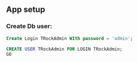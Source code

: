 ## App setup

### Create Db user:

```sql
Create Login TRockAdmin WIth password = 'admin';

CREATE USER TRockAdmin FOR LOGIN TRockAdmin;  
GO  
```




